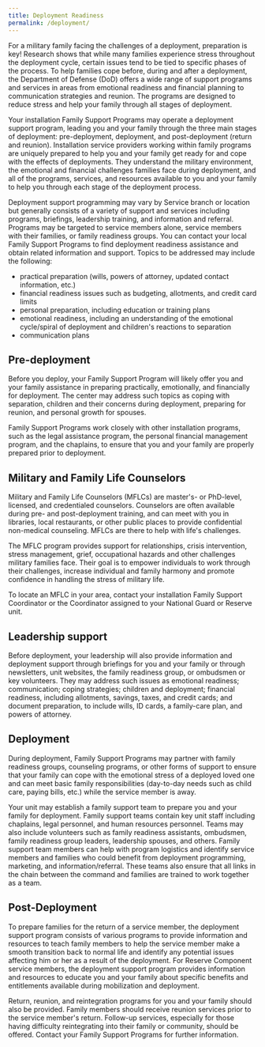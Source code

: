 ```yaml
---
title: Deployment Readiness
permalink: /deployment/
---
```


For a military family facing the challenges of a deployment, preparation is key! Research shows that while many families experience stress throughout the deployment cycle, certain issues tend to be tied to specific phases of the process. To help families cope before, during and after a deployment, the Department of Defense (DoD) offers a wide range of support programs and services in areas from emotional readiness and financial planning to communication strategies and reunion. The programs are designed to reduce stress and help your family through all stages of deployment.

Your installation Family Support Programs may operate a deployment support program, leading you and your family through the three main stages of deployment: pre-deployment, deployment, and post-deployment (return and reunion). Installation service providers working within family programs are uniquely prepared to help you and your family get ready for and cope with the effects of deployments. They understand the military environment, the emotional and financial challenges families face during deployment, and all of the programs, services, and resources available to you and your family to help you through each stage of the deployment process.

Deployment support programming may vary by Service branch or location but generally consists of a variety of support and services including programs, briefings, leadership training, and information and referral. Programs may be targeted to service members alone, service members with their families, or family readiness groups. You can contact your local Family Support Programs to find deployment readiness assistance and obtain related information and support. Topics to be addressed may include the following:

- practical preparation (wills, powers of attorney, updated contact information, etc.)
- financial readiness issues such as budgeting, allotments, and credit card limits
- personal preparation, including education or training plans
- emotional readiness, including an understanding of the emotional cycle/spiral of deployment and children's reactions to separation
- communication plans

## Pre-deployment

Before you deploy, your Family Support Program will likely offer you and your family assistance in preparing practically, emotionally, and financially for deployment. The center may address such topics as coping with separation, children and their concerns during deployment, preparing for reunion, and personal growth for spouses.

Family Support Programs work closely with other installation programs, such as the legal assistance program, the personal financial management program, and the chaplains, to ensure that you and your family are properly prepared prior to deployment.

## Military and Family Life Counselors

Military and Family Life Counselors (MFLCs) are master's- or PhD-level, licensed, and credentialed counselors. Counselors are often available during pre- and post-deployment training, and can meet with you in libraries, local restaurants, or other public places to provide confidential non-medical counseling. MFLCs are there to help with life's challenges.

The MFLC program provides support for relationships, crisis intervention, stress management, grief, occupational hazards and other challenges military families face. Their goal is to empower individuals to work through their challenges, increase individual and family harmony and promote confidence in handling the stress of military life.

To locate an MFLC in your area, contact your installation Family Support Coordinator or the Coordinator assigned to your National Guard or Reserve unit.

## Leadership support

Before deployment, your leadership will also provide information and deployment support through briefings for you and your family or through newsletters, unit websites, the family readiness group, or ombudsmen or key volunteers. They may address such issues as emotional readiness; communication; coping strategies; children and deployment; financial readiness, including allotments, savings, taxes, and credit cards; and document preparation, to include wills, ID cards, a family-care plan, and powers of attorney.

## Deployment

During deployment, Family Support Programs may partner with family readiness groups, counseling programs, or other forms of support to ensure that your family can cope with the emotional stress of a deployed loved one and can meet basic family responsibilities (day-to-day needs such as child care, paying bills, etc.) while the service member is away.

Your unit may establish a family support team to prepare you and your family for deployment. Family support teams contain key unit staff including chaplains, legal personnel, and human resources personnel. Teams may also include volunteers such as family readiness assistants, ombudsmen, family readiness group leaders, leadership spouses, and others. Family support team members can help with program logistics and identify service members and families who could benefit from deployment programming, marketing, and information/referral. These teams also ensure that all links in the chain between the command and families are trained to work together as a team.

## Post-Deployment

To prepare families for the return of a service member, the deployment support program consists of various programs to provide information and resources to teach family members to help the service member make a smooth transition back to normal life and identify any potential issues affecting him or her as a result of the deployment. For Reserve Component service members, the deployment support program provides information and resources to educate you and your family about specific benefits and entitlements available during mobilization and deployment.

Return, reunion, and reintegration programs for you and your family should also be provided. Family members should receive reunion services prior to the service member's return. Follow-up services, especially for those having difficulty reintegrating into their family or community, should be offered. Contact your Family Support Programs for further information.
